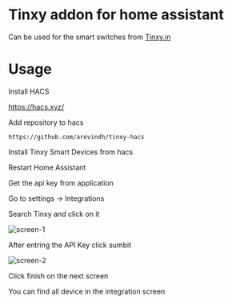 # Tinxy addon for home assistant


Can be used for the smart switches from [Tinxy.in](https://tinxy.in/)

# Usage 


Install HACS

https://hacs.xyz/


Add repository to hacs 

```
https://github.com/arevindh/tinxy-hacs
```

Install Tinxy Smart Devices from hacs

Restart Home Assistant

Get the api key from application 

Go to settings -> Integrations 

Search Tinxy and click on it 

![screen-1](https://user-images.githubusercontent.com/693151/220121949-4f48a2ad-bae5-42e9-9167-b6bc8f524251.png)


After entring the API Key click sumbit

![screen-2](https://user-images.githubusercontent.com/693151/220121597-624f3abf-2d28-4ca9-8764-0fb9e819e138.png)


Click finish on the next screen


You can find all device in the integration screen

